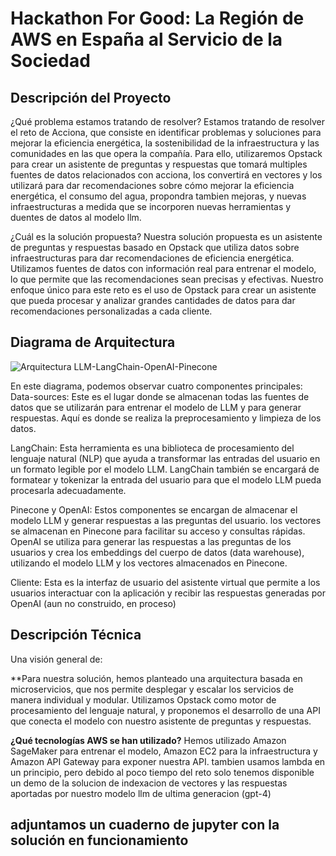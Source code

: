 # Hackathon For Good: La Región de AWS en España al Servicio de la Sociedad


## Descripción del Proyecto

¿Qué problema estamos tratando de resolver?
Estamos tratando de resolver el reto de Acciona, que consiste en identificar problemas y soluciones para mejorar la eficiencia energética, la sostenibilidad de la infraestructura y las comunidades en las que opera la compañía. Para ello, utilizaremos Opstack para crear un asistente de preguntas y respuestas que tomará multiples fuentes de datos relacionados con acciona, los convertirá en vectores y los utilizará para dar recomendaciones sobre cómo mejorar la eficiencia energética, el consumo del agua, propondra tambien mejoras, y nuevas infraestructuras a medida que se incorporen nuevas herramientas y duentes de datos al modelo llm.

¿Cuál es la solución propuesta?
Nuestra solución propuesta es un asistente de preguntas y respuestas basado en Opstack que utiliza datos sobre infraestructuras para dar recomendaciones de eficiencia energética. Utilizamos fuentes de datos con información real para entrenar el modelo, lo que permite que las recomendaciones sean precisas y efectivas. Nuestro enfoque único para este reto es el uso de Opstack para crear un asistente que pueda procesar y analizar grandes cantidades de datos para dar recomendaciones personalizadas a cada cliente.
## Diagrama de Arquitectura

![Arquitectura LLM-LangChain-OpenAI-Pinecone](https://i.imgur.com/YJkUdk8.png)


En este diagrama, podemos observar cuatro componentes principales:
Data-sources: Este es el lugar donde se almacenan todas las fuentes de datos que se utilizarán para entrenar el modelo de LLM y para generar respuestas. Aquí es donde se realiza la preprocesamiento y limpieza de los datos.

LangChain: Esta herramienta es una biblioteca de procesamiento del lenguaje natural (NLP) que ayuda a transformar las entradas del usuario en un formato legible por el modelo LLM. LangChain también se encargará de formatear y tokenizar la entrada del usuario para que el modelo LLM pueda procesarla adecuadamente.

Pinecone y OpenAI: Estos componentes se encargan de almacenar el modelo LLM y generar respuestas a las preguntas del usuario. los vectores se  almacenan en Pinecone para facilitar su acceso y consultas rápidas. OpenAI se utiliza para generar las respuestas a las preguntas de los usuarios y crea los embeddings del cuerpo de datos (data warehouse), utilizando el modelo LLM y los vectores almacenados en Pinecone.

Cliente: Esta es la interfaz de usuario del asistente virtual que permite a los usuarios interactuar con la aplicación y recibir las respuestas generadas por OpenAI (aun no construido, en proceso)

## Descripción Técnica

Una visión general de:

**Para nuestra solución, hemos planteado una arquitectura basada en microservicios, que nos permite desplegar y escalar los servicios de manera individual y modular. Utilizamos Opstack como motor de procesamiento del lenguaje natural, y proponemos el desarrollo de  una API que conecta el modelo con nuestro asistente de preguntas y respuestas.

**¿Qué tecnologías AWS se han utilizado?**
Hemos utilizado Amazon SageMaker para entrenar el modelo, Amazon EC2 para la infraestructura y Amazon API Gateway para exponer nuestra API.
tambien usamos lambda en un principio, pero debido al poco tiempo del reto solo tenemos disponible un demo de la solucion de indexacion de vectores y las respuestas aportadas por nuestro modelo llm de ultima generacion (gpt-4)

 
##  adjuntamos un cuaderno de jupyter con la solución en funcionamiento
